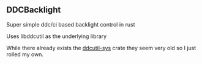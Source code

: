 ## DDCBacklight

Super simple ddc/ci based backlight control in rust

Uses libddcutil as the underlying library

While there already exists the [ddcutil-sys](https://github.com/arcnmx/ddcutil-rs) crate they seem very old so I just rolled my own.
